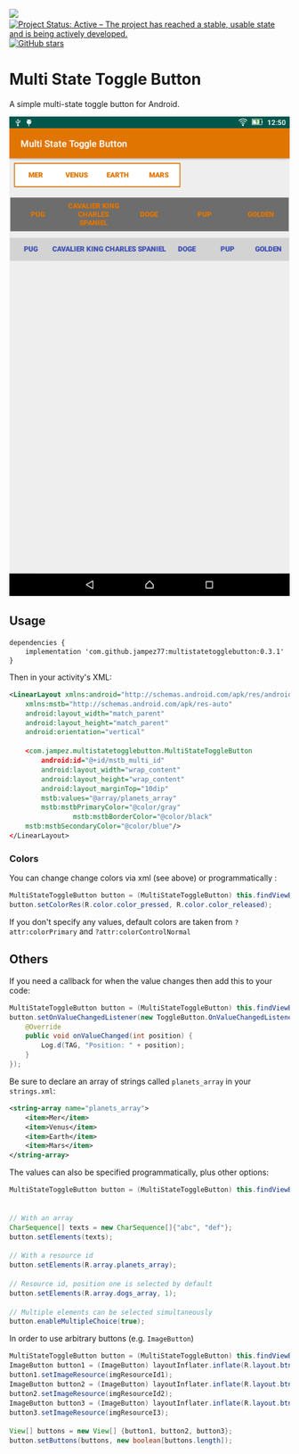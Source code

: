 [![](https://jitpack.io/v/jampez77/multistatetogglebutton.svg)](https://jitpack.io/#jampez77/multistatetogglebutton) [![Project Status: Active – The project has reached a stable, usable state and is being actively developed.](http://www.repostatus.org/badges/latest/active.svg)](http://www.repostatus.org/#active) [![GitHub stars](https://img.shields.io/github/stars/jampez77/multistatetogglebutton.svg?style=social&label=Star)](https://GitHub.com/jampez77/multistatetogglebutton/stargazers) 


Multi State Toggle Button
=========================

A simple multi-state toggle button for Android.

![Example](Screenshot_2019-02-28-12-50-23.png)

## Usage ##

```
dependencies {
    implementation 'com.github.jampez77:multistatetogglebutton:0.3.1'
}
```

Then in your activity's XML:

```xml
<LinearLayout xmlns:android="http://schemas.android.com/apk/res/android"
    xmlns:mstb="http://schemas.android.com/apk/res-auto"
    android:layout_width="match_parent"
    android:layout_height="match_parent"
    android:orientation="vertical"

	<com.jampez.multistatetogglebutton.MultiStateToggleButton
		android:id="@+id/mstb_multi_id"
		android:layout_width="wrap_content"
		android:layout_height="wrap_content"
		android:layout_marginTop="10dip"
		mstb:values="@array/planets_array"
		mstb:mstbPrimaryColor="@color/gray"
                mstb:mstbBorderColor="@color/black"
    mstb:mstbSecondaryColor="@color/blue"/>
</LinearLayout>
```

### Colors

You can change change colors via xml (see above) or programmatically :
```java
MultiStateToggleButton button = (MultiStateToggleButton) this.findViewById(R.id.mstb_multi_id);
button.setColorRes(R.color.color_pressed, R.color.color_released);
```

If you don't specify any values, default colors are taken from `?attr:colorPrimary` and `?attr:colorControlNormal`
## Others

If you need a callback for when the value changes then add this to your code:

```java
MultiStateToggleButton button = (MultiStateToggleButton) this.findViewById(R.id.mstb_multi_id);
button.setOnValueChangedListener(new ToggleButton.OnValueChangedListener() {
	@Override
	public void onValueChanged(int position) {
		Log.d(TAG, "Position: " + position);
	}
});
```

Be sure to declare an array of strings called `planets_array` in your `strings.xml`:

```xml
<string-array name="planets_array">
	<item>Mer</item>
	<item>Venus</item>
	<item>Earth</item>
	<item>Mars</item>
</string-array>
```

The values can also be specified programmatically, plus other options:


```java
MultiStateToggleButton button = (MultiStateToggleButton) this.findViewById(R.id.mstb_multi_id);


// With an array
CharSequence[] texts = new CharSequence[]{"abc", "def"};
button.setElements(texts);

// With a resource id
button.setElements(R.array.planets_array);

// Resource id, position one is selected by default
button.setElements(R.array.dogs_array, 1);

// Multiple elements can be selected simultaneously
button.enableMultipleChoice(true);
```

In order to use arbitrary buttons (e.g. `ImageButton`)

```java
MultiStateToggleButton button = (MultiStateToggleButton) this.findViewById(R.id.mstb_multi_id);
ImageButton button1 = (ImageButton) layoutInflater.inflate(R.layout.btn_image, button, false);
button1.setImageResource(imgResourceId1);
ImageButton button2 = (ImageButton) layoutInflater.inflate(R.layout.btn_image, button, false);
button2.setImageResource(imgResourceId2);
ImageButton button3 = (ImageButton) layoutInflater.inflate(R.layout.btn_image, button, false);
button3.setImageResource(imgResourceI3);

View[] buttons = new View[] {button1, button2, button3};
button.setButtons(buttons, new boolean[buttons.length]);

```
